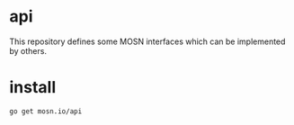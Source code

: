 # api
This repository defines some MOSN interfaces which can be implemented by others.

# install

```
go get mosn.io/api
```
